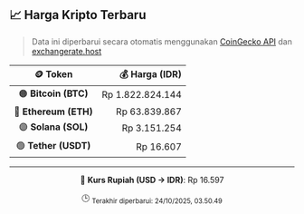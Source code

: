 

<!-- HARGA_KRIPTO -->
## 📈 Harga Kripto Terbaru

> Data ini diperbarui secara otomatis menggunakan [CoinGecko API](https://www.coingecko.com/) dan [exchangerate.host](https://exchangerate.host/)

<div align="center">

| 🪙 Token | 💰 Harga (IDR) |
|:------:|---------------:|
| 🟠 **Bitcoin (BTC)**   | Rp 1.822.824.144 |
| 🔵 **Ethereum (ETH)**  | Rp 63.839.867 |
| 🟣 **Solana (SOL)**    | Rp 3.151.254 |
| 🟢 **Tether (USDT)**   | Rp 16.607 |

---

💱 **Kurs Rupiah (USD → IDR)**: Rp 16.597

🕒 <sub>Terakhir diperbarui: 24/10/2025, 03.50.49</sub>

</div>
<!-- /HARGA_KRIPTO -->